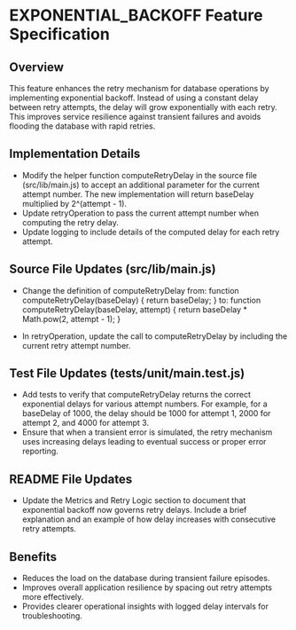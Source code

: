 # EXPONENTIAL_BACKOFF Feature Specification

## Overview
This feature enhances the retry mechanism for database operations by implementing exponential backoff. Instead of using a constant delay between retry attempts, the delay will grow exponentially with each retry. This improves service resilience against transient failures and avoids flooding the database with rapid retries.

## Implementation Details
- Modify the helper function computeRetryDelay in the source file (src/lib/main.js) to accept an additional parameter for the current attempt number. The new implementation will return baseDelay multiplied by 2^(attempt - 1).
- Update retryOperation to pass the current attempt number when computing the retry delay.
- Update logging to include details of the computed delay for each retry attempt.

## Source File Updates (src/lib/main.js)
- Change the definition of computeRetryDelay from:
  function computeRetryDelay(baseDelay) { return baseDelay; }
  to:
  function computeRetryDelay(baseDelay, attempt) { return baseDelay * Math.pow(2, attempt - 1); }

- In retryOperation, update the call to computeRetryDelay by including the current retry attempt number.

## Test File Updates (tests/unit/main.test.js)
- Add tests to verify that computeRetryDelay returns the correct exponential delays for various attempt numbers. For example, for a baseDelay of 1000, the delay should be 1000 for attempt 1, 2000 for attempt 2, and 4000 for attempt 3.
- Ensure that when a transient error is simulated, the retry mechanism uses increasing delays leading to eventual success or proper error reporting.

## README File Updates
- Update the Metrics and Retry Logic section to document that exponential backoff now governs retry delays. Include a brief explanation and an example of how delay increases with consecutive retry attempts.

## Benefits
- Reduces the load on the database during transient failure episodes.
- Improves overall application resilience by spacing out retry attempts more effectively.
- Provides clearer operational insights with logged delay intervals for troubleshooting.
